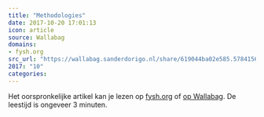 ```yaml
---
title: "Methodologies"
date: 2017-10-20 17:01:13
icon: article
source: Wallabag
domains:
- fysh.org
src_url: "https://wallabag.sanderdorigo.nl/share/619044ba02e585.57841567"
2017: "10"
categories:
---
```

Het oorspronkelijke artikel kan je lezen op [fysh.org](http://www.fysh.org/~katie/computing/methodologies.txt) of [op Wallabag](https://wallabag.sanderdorigo.nl/share/619044ba02e585.57841567). De leestijd is ongeveer 3 minuten.